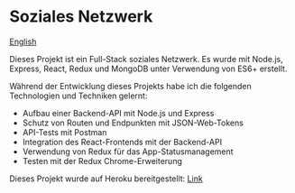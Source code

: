 # Soziales Netzwerk
[English](./README.md)

Dieses Projekt ist ein Full-Stack soziales Netzwerk. Es wurde mit Node.js, Express, React, Redux und MongoDB unter Verwendung von ES6+ erstellt.

Während der Entwicklung dieses Projekts habe ich die folgenden Technologien und Techniken gelernt:
* Aufbau einer Backend-API mit Node.js und Express
* Schutz von Routen und Endpunkten mit JSON-Web-Tokens
* API-Tests mit Postman
* Integration des React-Frontends mit der Backend-API
* Verwendung von Redux für das App-Statusmanagement
* Testen mit der Redux Chrome-Erweiterung

Dieses Projekt wurde auf Heroku bereitgestellt: [Link](https://donat-social-network.herokuapp.com/) 
